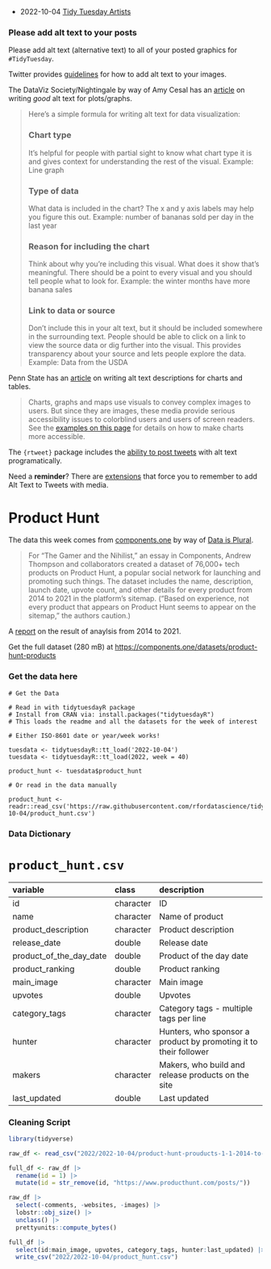 * 2022-10-04 [Tidy Tuesday Artists](https://hardin47.github.io/TidyTuesday/2022-10-04/product_hunt.html)


### Please add alt text to your posts

Please add alt text (alternative text) to all of your posted graphics for `#TidyTuesday`. 

Twitter provides [guidelines](https://help.twitter.com/en/using-twitter/picture-descriptions) for how to add alt text to your images.

The DataViz Society/Nightingale by way of Amy Cesal has an [article](https://medium.com/nightingale/writing-alt-text-for-data-visualization-2a218ef43f81) on writing _good_ alt text for plots/graphs.

> Here’s a simple formula for writing alt text for data visualization:
> ### Chart type
> It’s helpful for people with partial sight to know what chart type it is and gives context for understanding the rest of the visual.
> Example: Line graph
> ### Type of data
> What data is included in the chart? The x and y axis labels may help you figure this out.
> Example: number of bananas sold per day in the last year
> ### Reason for including the chart
> Think about why you’re including this visual. What does it show that’s meaningful. There should be a point to every visual and you should tell people what to look for.
> Example: the winter months have more banana sales
> ### Link to data or source
> Don’t include this in your alt text, but it should be included somewhere in the surrounding text. People should be able to click on a link to view the source data or dig further into the visual. This provides transparency about your source and lets people explore the data.
> Example: Data from the USDA

Penn State has an [article](https://accessibility.psu.edu/images/charts/) on writing alt text descriptions for charts and tables.

> Charts, graphs and maps use visuals to convey complex images to users. But since they are images, these media provide serious accessibility issues to colorblind users and users of screen readers. See the [examples on this page](https://accessibility.psu.edu/images/charts/) for details on how to make charts more accessible.

The `{rtweet}` package includes the [ability to post tweets](https://docs.ropensci.org/rtweet/reference/post_tweet.html) with alt text programatically.

Need a **reminder**? There are [extensions](https://chrome.google.com/webstore/detail/twitter-required-alt-text/fpjlpckbikddocimpfcgaldjghimjiik/related) that force you to remember to add Alt Text to Tweets with media.

# Product Hunt

The data this week comes from [components.one](https://components.one/posts/gamer-and-nihilist-product-hunt) by way of [Data is Plural](https://www.data-is-plural.com/archive/2022-09-28-edition/#:~:text=t%20Factle%5D-,Tech%20products%20promoted.,-For%20%E2%80%9CThe).

> For “The Gamer and the Nihilist,” an essay in Components, Andrew Thompson and collaborators created a dataset of 76,000+ tech products on Product Hunt, a popular social network for launching and promoting such things. The dataset includes the name, description, launch date, upvote count, and other details for every product from 2014 to 2021 in the platform’s sitemap. (“Based on experience, not every product that appears on Product Hunt seems to appear on the sitemap,” the authors caution.)

A [report](https://components.one/posts/gamer-and-nihilist-product-hunt) on the result of anaylsis from 2014 to 2021.

Get the full dataset (280 mB) at <https://components.one/datasets/product-hunt-products>

### Get the data here

```{r}
# Get the Data

# Read in with tidytuesdayR package 
# Install from CRAN via: install.packages("tidytuesdayR")
# This loads the readme and all the datasets for the week of interest

# Either ISO-8601 date or year/week works!

tuesdata <- tidytuesdayR::tt_load('2022-10-04')
tuesdata <- tidytuesdayR::tt_load(2022, week = 40)

product_hunt <- tuesdata$product_hunt

# Or read in the data manually

product_hunt <- readr::read_csv('https://raw.githubusercontent.com/rfordatascience/tidytuesday/master/data/2022/2022-10-04/product_hunt.csv')

```
### Data Dictionary

# `product_hunt.csv`

|variable                |class     |description |
|:-----------------------|:---------|:-----------|
|id                      |character | ID    |
|name                    |character | Name of product    |
|product_description     |character | Product description     |
|release_date            |double    | Release date    |
|product_of_the_day_date |double    | Product of the day date    |
|product_ranking         |double    | Product ranking     |
|main_image              |character | Main image    |
|upvotes                 |double    | Upvotes    |
|category_tags           |character | Category tags - multiple tags per line    |
|hunter                  |character | Hunters, who sponsor a product by promoting it to their follower    |
|makers                  |character | Makers, who build and release products on the site    |
|last_updated            |double    | Last updated    |

### Cleaning Script

```r
library(tidyverse)

raw_df <- read_csv("2022/2022-10-04/product-hunt-prouducts-1-1-2014-to-12-31-2021.csv")

full_df <- raw_df |> 
  rename(id = 1) |> 
  mutate(id = str_remove(id, "https://www.producthunt.com/posts/"))

raw_df |> 
  select(-comments, -websites, -images) |> 
  lobstr::obj_size() |> 
  unclass() |> 
  prettyunits::compute_bytes()

full_df |> 
  select(id:main_image, upvotes, category_tags, hunter:last_updated) |> 
  write_csv("2022/2022-10-04/product_hunt.csv")
```


